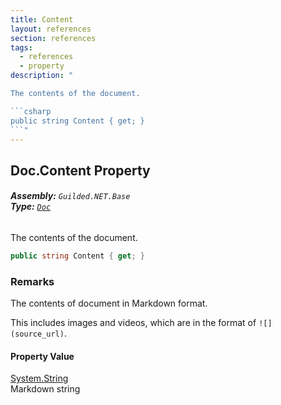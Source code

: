 ```yaml
---
title: Content
layout: references
section: references
tags:
  - references
  - property
description: "

The contents of the document.

```csharp
public string Content { get; }
```"
---
```


## Doc.Content Property
###### **Assembly:** `Guilded.NET.Base`<br/>**Type:** [`Doc`](Doc 'Guilded.NET.Base.Content.Doc')

The contents of the document.

```csharp
public string Content { get; }
```

### Remarks
  
The contents of document in Markdown format.  
  
This includes images and videos, which are in the format of `![](source_url)`.

#### Property Value
[System.String](https://docs.microsoft.com/en-us/dotnet/api/System.String 'System.String')  
Markdown string